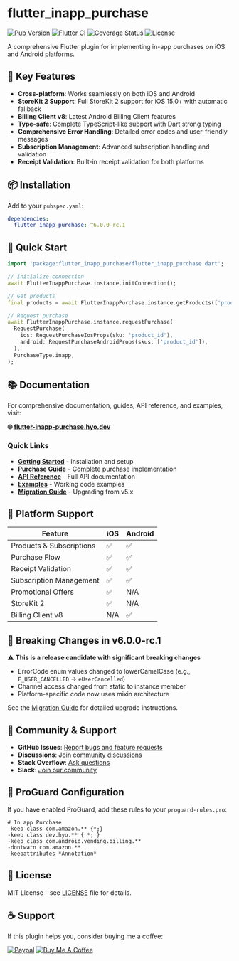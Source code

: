 # flutter_inapp_purchase

[![Pub Version](https://img.shields.io/pub/v/flutter_inapp_purchase.svg?style=flat-square)](https://pub.dartlang.org/packages/flutter_inapp_purchase)
[![Flutter CI](https://github.com/hyochan/flutter_inapp_purchase/actions/workflows/ci.yml/badge.svg)](https://github.com/hyochan/flutter_inapp_purchase/actions/workflows/ci.yml)
[![Coverage Status](https://codecov.io/gh/hyochan/flutter_inapp_purchase/branch/main/graph/badge.svg?token=WXBlKvRB2G)](https://codecov.io/gh/hyochan/flutter_inapp_purchase)
![License](https://img.shields.io/badge/license-MIT-blue.svg)

A comprehensive Flutter plugin for implementing in-app purchases on iOS and Android platforms.

## 🚀 Key Features

- **Cross-platform**: Works seamlessly on both iOS and Android
- **StoreKit 2 Support**: Full StoreKit 2 support for iOS 15.0+ with automatic fallback
- **Billing Client v8**: Latest Android Billing Client features
- **Type-safe**: Complete TypeScript-like support with Dart strong typing
- **Comprehensive Error Handling**: Detailed error codes and user-friendly messages
- **Subscription Management**: Advanced subscription handling and validation
- **Receipt Validation**: Built-in receipt validation for both platforms

## 📦 Installation

Add to your `pubspec.yaml`:

```yaml
dependencies:
  flutter_inapp_purchase: ^6.0.0-rc.1
```

## 🔧 Quick Start

```dart
import 'package:flutter_inapp_purchase/flutter_inapp_purchase.dart';

// Initialize connection
await FlutterInappPurchase.instance.initConnection();

// Get products
final products = await FlutterInappPurchase.instance.getProducts(['product_id']);

// Request purchase
await FlutterInappPurchase.instance.requestPurchase(
  RequestPurchase(
    ios: RequestPurchaseIosProps(sku: 'product_id'),
    android: RequestPurchaseAndroidProps(skus: ['product_id']),
  ),
  PurchaseType.inapp,
);
```

## 📚 Documentation

For comprehensive documentation, guides, API reference, and examples, visit:

**🌐 [flutter-inapp-purchase.hyo.dev](https://flutter-inapp-purchase.hyo.dev)**

### Quick Links

- **[Getting Started](https://flutter-inapp-purchase.hyo.dev/docs/getting-started/installation)** - Installation and setup
- **[Purchase Guide](https://flutter-inapp-purchase.hyo.dev/docs/guides/purchases)** - Complete purchase implementation 
- **[API Reference](https://flutter-inapp-purchase.hyo.dev/docs/api/)** - Full API documentation
- **[Examples](https://flutter-inapp-purchase.hyo.dev/docs/examples/basic-store)** - Working code examples
- **[Migration Guide](https://flutter-inapp-purchase.hyo.dev/docs/migration/from-v5)** - Upgrading from v5.x

## 🎯 Platform Support

| Feature | iOS | Android |
|---------|-----|---------|
| Products & Subscriptions | ✅ | ✅ |
| Purchase Flow | ✅ | ✅ |
| Receipt Validation | ✅ | ✅ |
| Subscription Management | ✅ | ✅ |
| Promotional Offers | ✅ | N/A |
| StoreKit 2 | ✅ | N/A |
| Billing Client v8 | N/A | ✅ |

## 🚨 Breaking Changes in v6.0.0-rc.1

⚠️ **This is a release candidate with significant breaking changes**

- ErrorCode enum values changed to lowerCamelCase (e.g., `E_USER_CANCELLED` → `eUserCancelled`)
- Channel access changed from static to instance member
- Platform-specific code now uses mixin architecture

See the [Migration Guide](https://flutter-inapp-purchase.hyo.dev/docs/migration/from-v5) for detailed upgrade instructions.

## 🤝 Community & Support

- **GitHub Issues**: [Report bugs and feature requests](https://github.com/hyochan/flutter_inapp_purchase/issues)
- **Discussions**: [Join community discussions](https://github.com/hyochan/flutter_inapp_purchase/discussions)
- **Stack Overflow**: [Ask questions](https://stackoverflow.com/questions/tagged/flutter-inapp-purchase)
- **Slack**: [Join our community](https://hyo.dev/joinSlack)

## 🔧 ProGuard Configuration

If you have enabled ProGuard, add these rules to your `proguard-rules.pro`:

```
# In app Purchase
-keep class com.amazon.** {*;}
-keep class dev.hyo.** { *; }
-keep class com.android.vending.billing.**
-dontwarn com.amazon.**
-keepattributes *Annotation*
```

## 📄 License

MIT License - see [LICENSE](LICENSE) file for details.

## ☕ Support

If this plugin helps you, consider buying me a coffee:

[![Paypal](https://www.paypalobjects.com/webstatic/mktg/Logo/pp-logo-100px.png)](https://paypal.me/dooboolab)
<a href="https://www.buymeacoffee.com/hyochan" target="_blank"><img src="https://www.buymeacoffee.com/assets/img/custom_images/purple_img.png" alt="Buy Me A Coffee" style="height: auto !important;width: auto !important;" ></a>